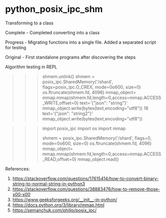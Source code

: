 # python_posix_ipc_shm

Transforming to a class
 

Complete - Completed converting into a class 

Progress - Migrating functions into a single file. Added a separated script for testing

Original - First standalone programs after discovering the steps 

Algorithm testing in REPL
>>> shmem.unlink()
>>> shmem = posix_ipc.SharedMemory('/shard', flags=posix_ipc.O_CREX, mode=0o600, size=0)
>>> os.ftruncate(shmem.fd, 4096)
>>> mmap_object= mmap.mmap(shmem.fd,length=0,access=mmap.ACCESS_WRITE,offset=0)
>>> text='{"json": "string"}'
>>> mmap_object.write(bytes(text,encoding="utf8"))
18
>>> text='{"json": "string2"}'
>>> mmap_object.write(bytes(text,encoding="utf8"))




>>> import posix_ipc
>>> import os
>>> import mmap
>>> 
>>> 
>>> 
>>> shmem = posix_ipc.SharedMemory('/shard', flags=0, mode=0o600, size=0)
>>> os.ftruncate(shmem.fd, 4096)
>>> mmap_object= mmap.mmap(shmem.fd,length=0,access=mmap.ACCESS_READ,offset=0)
>>> mmap_object.read()


References:
1. https://stackoverflow.com/questions/17615414/how-to-convert-binary-string-to-normal-string-in-python3
2. https://stackoverflow.com/questions/38883476/how-to-remove-those-x00-x00
3. https://www.geeksforgeeks.org/__init__-in-python/
4. https://docs.python.org/3/library/mmap.html
5. https://semanchuk.com/philip/posix_ipc/